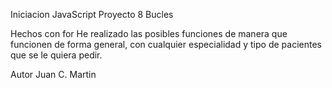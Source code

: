 Iniciacion JavaScript
Proyecto 8 Bucles


Hechos con for
He realizado las posibles funciones de manera que funcionen de forma general, con cualquier especialidad y tipo de pacientes que se le quiera pedir.


Autor
Juan C. Martin